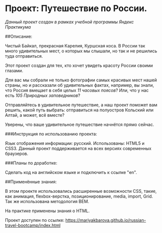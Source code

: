# Проект: Путешествие по России.

*Данный проект создан в рамках учебной программы Яндекс Практикума*

##Описание:

Чистый Байкал, прекрасная Карелия, Куршская коса. В России так много удивительных мест, о которых мы слышали, но так и не решились туда отправиться.

Этот проект создан для тех, кто хочет увидеть красоту России своими глазами.

Для вас мы собрали не только фотографии самых красивых мест нашей страны, но и рассказали об удивительных фактах, например, вы знали, что Россия вмещает в себя целых *11 часовых поясов*? Или, что у нас есть *105 Природных заповедников*?

Отправляйтесь в удивительное путешествие, а наш проект поможет вам решить, какой путь выбрать: отправиться на полуостров Кольский или Алтай, а может, всё вместе?

Уверены, что ваше удивительное путешествие начнётся прямо сейчас.

###Инструкция по использованию проекта:

Язык отображения информации: русский.
Использованы: HTML5 и CSS3.
Данный проект поддерживается на всех версиях современных браузеров.


###Планы по доработке:

 Сделать код на английском языке и подключить к ссылке "en".

##Применённые знания:

В этом проекте использовались расширенные возможности CSS, такие, как анимация, flexbox-верстка, позиционирование, media, import, Grid. Так же использована методология BEM.

На практике применены знания о HTML.

Проект доступен по ссылке: https://mariyakbarova.github.io/russian-travel-bootcamp/index.html






